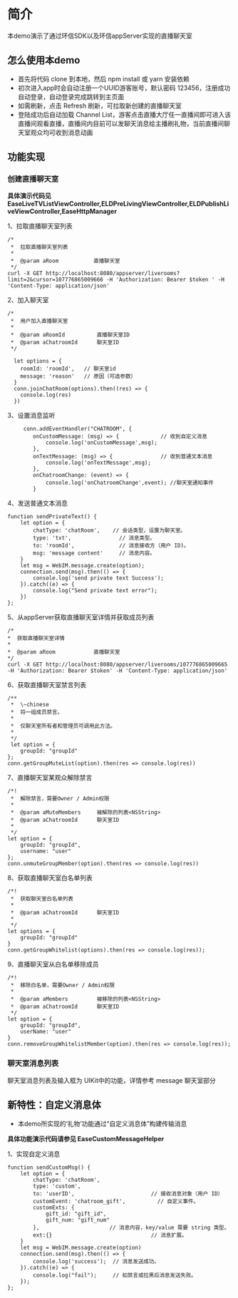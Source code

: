 # 简介 #
本demo演示了通过环信SDK以及环信appServer实现的直播聊天室

## 怎么使用本demo ##
- 首先将代码 clone 到本地，然后 npm install 或 yarn 安装依赖
- 初次进入app时会自动注册一个UUID游客账号，默认密码 123456，注册成功自动登录，自动登录完成跳转到主页面
- 如需刷新，点击 Refresh 刷新，可拉取新创建的直播聊天室
- 登陆成功后自动加载 Channel List，游客点击直播大厅任一直播间即可进入该直播间观看直播，直播间内目前可以发聊天消息给主播刷礼物，当前直播间聊天室观众均可收到消息动画

## 功能实现 ##


### 创建直播聊天室
**具体演示代码见EaseLiveTVListViewController,ELDPreLivingViewController,ELDPublishLiveViewController,EaseHttpManager**

1、拉取直播聊天室列表
```
/*
 *  拉取直播聊天室列表
 *
 *  @param aRoom           直播聊天室
 */
curl -X GET http://localhost:8080/appserver/liverooms?limit=2&cursor=107776865009666 -H 'Authorization: Bearer $token ' -H 'Content-Type: application/json'
```
2、加入聊天室

```
/*
 *  用户加入直播聊天室
 *
 *  @param aRoomId          直播聊天室ID
 *  @param aChatroomId      聊天室ID
 */
 
  let options = {
    roomId: 'roomId',   // 聊天室id
    message: 'reason'   // 原因（可选参数）
  }
  conn.joinChatRoom(options).then((res) => {
    console.log(res)
  })

```
3、设置消息监听

```
	 conn.addEventHandler("CHATROOM", {
		onCustomMessage: (msg) => {   			// 收到自定义消息
			console.log('onCustomMessage',msg);
		},
		onTextMessage: (msg) => {   			// 收到普通文本消息
			console.log('onTextMessage',msg);
		},
		onChatroomChange: (event) => {
			console.log('onChatroomChange',event); //聊天室通知事件
		}
```
4、发送普通文本消息

```
function sendPrivateText() {
    let option = {
        chatType: 'chatRoom',    // 会话类型，设置为聊天室。
        type: 'txt',               // 消息类型。
        to: 'roomId',              // 消息接收方（用户 ID)。
        msg: 'message content'     // 消息内容。
    }
    let msg = WebIM.message.create(option); 
    connection.send(msg).then(() => {
        console.log('send private text Success');  
    }).catch((e) => {
        console.log("Send private text error");  
    })
}; 
```
5、从appServer获取直播聊天室详情并获取成员列表

```
/*
*  获取直播聊天室详情
*
*  @param aRoom            直播聊天室
*/
curl -X GET http://localhost:8080/appserver/liverooms/107776865009665 -H 'Authorization: Bearer $token' -H 'Content-Type: application/json'
```
6、获取直播聊天室禁言列表

```
/**
 *  \~chinese
 *  将一组成员禁言。
 * 
 *  仅聊天室所有者和管理员可调用此方法。
 *
 */
 let option = {
    groupId: "groupId"
};
conn.getGroupMuteList(option).then(res => console.log(res))

```
7、直播聊天室某观众解除禁言

```
/*!
 *  解除禁言，需要Owner / Admin权限
 *
 *  @param aMuteMembers     被解除的列表<NSString>
 *  @param aChatroomId      聊天室ID
 * 
 */
let option = {
    groupId: "groupId",
    username: "user"
};
conn.unmuteGroupMember(option).then(res => console.log(res))
```
8、获取直播聊天室白名单列表

```
/*!
 *  获取聊天室白名单列表
 *
 *  @param aChatroomId      聊天室ID
 *  
 */
let options = {
    groupId: "groupId"
}
conn.getGroupWhitelist(options).then(res => console.log(res));
```
9、直播聊天室从白名单移除成员

```
/*!
 *  移除白名单，需要Owner / Admin权限
 *
 *  @param aMembers         被移除的列表<NSString>
 *  @param aChatroomId      聊天室ID
 */
let option = {
    groupId: "groupId",
    userName: "user"
}
conn.removeGroupWhitelistMember(option).then(res => console.log(res));
```


### 聊天室消息列表
聊天室消息列表及输入框为 UIKit中的功能，详情参考 message 聊天室部分



## 新特性：自定义消息体 ##

- 本demo所实现的‘礼物’功能通过“自定义消息体”构建传输消息

**具体功能演示代码请参见 EaseCustomMessageHelper**

1、实现自定义消息

```
function sendCustomMsg() {
    let option = {
        chatType: 'chatRoom',
        type: 'custom',
        to: 'userID',                        // 接收消息对象（用户 ID）   
        customEvent: 'chatroom_gift',          // 自定义事件。
        customExts: {
            gift_id: "gift_id",
        	gift_num: "gift_num"
        },                      // 消息内容，key/value 需要 string 类型。
        ext:{}                               // 消息扩展。
    }
    let msg = WebIM.message.create(option)
    connection.send(msg).then(() => {
        console.log('success');  // 消息发送成功。
    }).catch((e) => {
        console.log("fail");     // 如禁言或拉黑后消息发送失败。
    });
};
```






